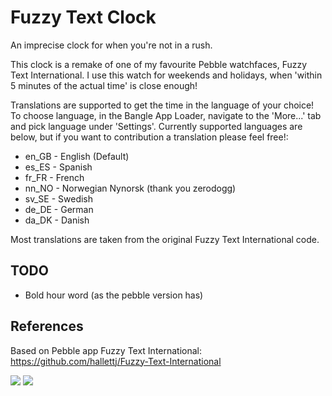 # Fuzzy Text Clock

An imprecise clock for when you're not in a rush.

This clock is a remake of one of my favourite Pebble watchfaces, Fuzzy Text International. I use this watch for weekends and holidays, when 'within 5 minutes of the actual time' is close enough!

Translations are supported to get the time in the language of your choice! To choose language, in the Bangle App Loader, navigate to the 'More...' tab and pick language under 'Settings'. Currently supported languages are below, but if you want to contribution a translation please feel free!:
*  en_GB - English (Default)
*  es_ES - Spanish
*  fr_FR - French
*  nn_NO - Norwegian Nynorsk (thank you zerodogg)
*  sv_SE - Swedish
*  de_DE - German
*  da_DK - Danish

Most translations are taken from the original Fuzzy Text International code.

## TODO
* Bold hour word (as the pebble version has)

## References
Based on Pebble app Fuzzy Text International: https://github.com/hallettj/Fuzzy-Text-International

![](fuzzyw-light.png)
![](fuzzyw-dark.png)
